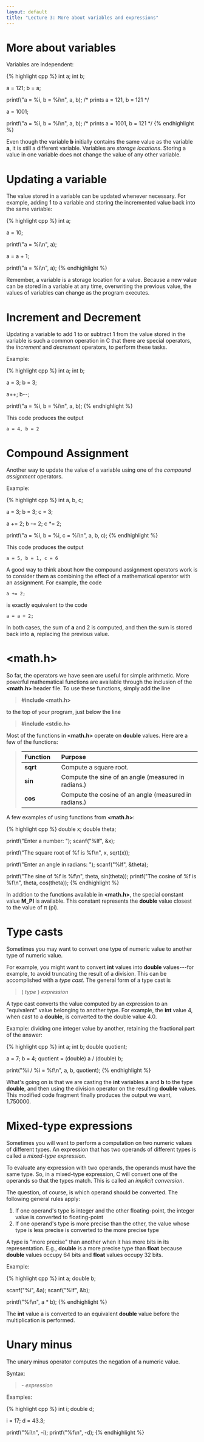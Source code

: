 ```yaml
---
layout: default
title: "Lecture 3: More about variables and expressions"
---
```


More about variables
====================

Variables are independent:

{% highlight cpp %}
int a;
int b;

a = 121;
b = a;

printf("a = %i, b = %i\n", a, b); /* prints a = 121, b = 121 */

a = 1001;

printf("a = %i, b = %i\n", a, b); /* prints a = 1001, b = 121 */
{% endhighlight %}

Even though the variable **b** initially contains the same value as the variable **a**, it is still a different variable. Variables are *storage locations*. Storing a value in one variable does not change the value of any other variable.

Updating a variable
===================

The value stored in a variable can be updated whenever necessary. For example, adding 1 to a variable and storing the incremented value back into the same variable:

{% highlight cpp %}
int a;

a = 10;

printf("a = %i\n", a);

a = a + 1;

printf("a = %i\n", a);
{% endhighlight %}

Remember, a variable is a storage location for a value. Because a new value can be stored in a variable at any time, overwriting the previous value, the values of variables can change as the program executes.

Increment and Decrement
=======================

Updating a variable to add 1 to or subtract 1 from the value stored in the variable is such a common operation in C that there are special operators, the *increment* and *decrement* operators, to perform these tasks.

Example:

{% highlight cpp %}
int a;
int b;

a = 3;
b = 3;

a++;
b--;

printf("a = %i, b = %i\n", a, b);
{% endhighlight %}

This code produces the output

    a = 4, b = 2

Compound Assignment
===================

Another way to update the value of a variable using one of the *compound assignment* operators.

Example:

{% highlight cpp %}
int a, b, c;

a = 3;
b = 3;
c = 3;

a += 2;
b -= 2;
c *= 2;

printf("a = %i, b = %i, c = %i\n", a, b, c);
{% endhighlight %}

This code produces the output

    a = 5, b = 1, c = 6

A good way to think about how the compound assignment operators work is to consider them as combining the effect of a mathematical operator with an assignment. For example, the code

    a += 2;

is exactly equivalent to the code

    a = a + 2;

In both cases, the sum of **a** and 2 is computed, and then the sum is stored back into **a**, replacing the previous value.

&lt;math.h&gt;
========

So far, the operators we have seen are useful for simple arithmetic. More powerful mathematical functions are available through the inclusion of the **&lt;math.h&gt;** header file. To use these functions, simply add the line

> **\#include &lt;math.h&gt;**

to the top of your program, just below the line

> **\#include &lt;stdio.h&gt;**

Most of the functions in **&lt;math.h&gt;** operate on **double** values. Here are a few of the functions:

> <table>
> <col width="20%" />
> <col width="76%" />
> <thead>
> <tr class="header">
> <th align="left">Function</th>
> <th align="left">Purpose</th>
> </tr>
> </thead>
> <tbody>
> <tr class="odd">
> <td align="left"><strong>sqrt</strong></td>
> <td align="left">Compute a square root.</td>
> </tr>
> <tr class="even">
> <td align="left"><strong>sin</strong></td>
> <td align="left">Compute the sine of an angle (measured in radians.)</td>
> </tr>
> <tr class="odd">
> <td align="left"><strong>cos</strong></td>
> <td align="left">Compute the cosine of an angle (measured in radians.)</td>
> </tr>
> </tbody>
> </table>

A few examples of using functions from **&lt;math.h&gt;**:

{% highlight cpp %}
double x;
double theta;

printf("Enter a number: ");
scanf("%lf", &x);

printf("The square root of %f is %f\n", x, sqrt(x));

printf("Enter an angle in radians: ");
scanf("%lf", &theta);

printf("The sine of %f is %f\n", theta, sin(theta));
printf("The cosine of %f is %f\n", theta, cos(theta));
{% endhighlight %}

In addition to the functions available in **&lt;math.h&gt;**, the special constant value **M\_PI** is available. This constant represents the **double** value closest to the value of π (pi).

Type casts
==========

Sometimes you may want to convert one type of numeric value to another type of numeric value.

For example, you might want to convert **int** values into **double** values---for example, to avoid truncating the result of a division. This can be accomplished with a *type cast*. The general form of a type cast is

> ( *type* ) *expression*

A type cast converts the value computed by an expression to an "equivalent" value belonging to another type. For example, the **int** value 4, when cast to a **double**, is converted to the double value 4.0.

Example: dividing one integer value by another, retaining the fractional part of the answer:

{% highlight cpp %}
int a;
int b;
double quotient;

a = 7;
b = 4;
quotient = (double) a / (double) b;

print("%i / %i = %f\n", a, b, quotient);
{% endhighlight %}

What's going on is that we are casting the **int** variables **a** and **b** to the type **double**, and then using the division operator on the resulting **double** values. This modified code fragment finally produces the output we want, 1.750000.

Mixed-type expressions
======================

Sometimes you will want to perform a computation on two numeric values of different types. An expression that has two operands of different types is called a *mixed-type expression*.

To evaluate any expression with two operands, the operands must have the same type. So, in a mixed-type expression, C will convert one of the operands so that the types match. This is called an *implicit conversion*.

The question, of course, is which operand should be converted. The following general rules apply:

1.  If one operand's type is integer and the other floating-point, the integer value is converted to floating-point
2.  If one operand's type is more precise than the other, the value whose type is less precise is converted to the more precise type

A type is "more precise" than another when it has more bits in its representation. E.g., **double** is a more precise type than **float** because **double** values occupy 64 bits and **float** values occupy 32 bits.

Example:

{% highlight cpp %}
int a;
double b;

scanf("%i", &a);
scanf("%lf", &b);

printf("%f\n", a * b);
{% endhighlight %}

The **int** value a is converted to an equivalent **double** value before the multiplication is performed.

Unary minus
===========

The unary minus operator computes the negation of a numeric value.

Syntax:

> \- *expression*

Examples:

{% highlight cpp %}
int i;
double d;

i = 17;
d = 43.3;

printf("%i\n", -i);
printf("%f\n", -d);
{% endhighlight %}
